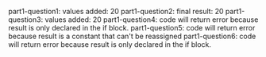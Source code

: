 part1-question1: values added: 20
part1-question2: final result: 20
part1-question3: values added: 20
part1-question4: code will return error because result is only declared in the if block.
part1-question5: code will return error because result is a constant that can't be reassigned
part1-question6: code will return error because result is only declared in the if block.